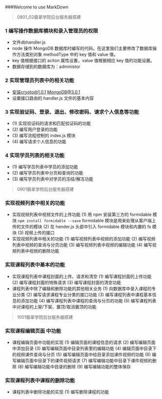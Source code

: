 ###Welcome to use MarkDown

> 0801_02翡翠学院后台服务器搭建
### 1 编写操作数据库模块和录入管理员的权限
* 文件dbhandler.js
* node 操作 MongoDB 数据库时编写的代码，在这里我们主要修改了数据库操作方法类别对象 methodType 中的 key 值和 value 值。
* key 值根据接口的 aciton 属性设置，value 值根据相应 key 值的功能设置。
* 数据存储到的数据库为：administor
### 2 实现管理员列表中的相关功能
* 安装crypto@1.0.1  MongoDB@3.0.1
* 设置接口路由的 handler.js 文件的基本内容

### 3 实现验证码、登录、退出、修改密码、请求个人信息等功能
* (1) 实现验证码的请求和匹配验证码的功能
* (2) 编写用户登录的功能
* (3) 编写流程控制的 index.js 模块
* (4) 编写请求个人信息的功能
### 4 实现学员列表的相关功能
* (1) 编写学员列表中学员的添加功能
* (2) 编写学员列表中分页和查询的功能
* (3) 编写学员列表中对学员的冻结/解冻功能

> 0901翡翠学院后台服务器搭建
### 实现视频列表中相关的功能
* 实现视频列表中视频文件的上传功能
(1) 用 npm 安装第三方的 formidable 模块
  `npm install formidable --save`
  formidable 模块是用来处理从客户端上传的文件的模块
(2) 在 hender.js 头部中引入 formidable 模块和内置的 fs 模块
(3) 视频上传的接口
* 实现视频列表中相关的功能
(1) 编写视频列表中视频的添加功能
(2) 编写视频列表中视频的查询与分页功能
(3) 编写视频列表中视频的编辑功能
(4) 编写视频列表中视频的删除功能
### 实现课程列表中基本的功能
* 实现课程列表中课程封面的上传、请求和清空
(1) 编写课程封面的上传功能
(2) 编写课程封面的特殊请求
(3) 编写课程封面的清空功能
* 课程列表中除了编辑和删除功能的其他相关业务
(1) 向数据库中录入课程的专业分类
(2) 编写请求课程专业分类的接口功能
(3) 编写课程列表中课程基本信息的添加功能
(4) 编写课程列表中课程的查询与分页的功能
(5) 编写课程列表中对课程的上架/下架、置顶/取消置顶的功能

> 1001翡翠学院后台服务器搭建
### 实现课程编辑页面 中功能
* 课程编辑页面中功能的实现
(1) 编辑页面的课程信息的请求
(2) 编写编辑页面中添加目录
(3) 编写编辑页面中目录列表里的编辑功能
(4) 编辑页面中目录下的视频课件查询与分页
(5) 编写编辑页面中给目录添加课件视频的功能
(6) 编写编辑页面中目录下的课件视频请求
(7) 编写编辑功能中目录下课件视频的删除
(8) 编写编辑功能中目录的删除
(9) 编写编辑功能的整体保存
### 实现课程列表中课程的删除功能
* 课程列表中删除功能的实现
(1) 编写删除课程的功能